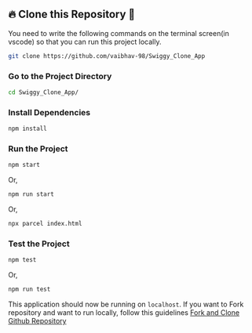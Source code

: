 

## 🔥 **Clone this Repository** 💫

You need to write the following commands on the terminal screen(in vscode) so that you can run this project locally.

```bash
git clone https://github.com/vaibhav-98/Swiggy_Clone_App
```

### Go to the Project Directory

```sh
cd Swiggy_Clone_App/
```

### Install Dependencies

```sh
npm install
```

### Run the Project

```sh
npm start
```

Or,

```sh
npm run start
```

Or,

```sh
npx parcel index.html
```

### Test the Project

```sh
npm test
```

Or,

```sh
npm run test
```

This application should now be running on `localhost`. If you want to Fork repository and want to run locally, follow this guidelines [Fork and Clone Github Repository](https://docs.github.com/en/get-started/quickstart/fork-a-repo)

<br />

